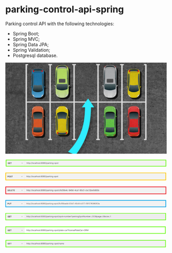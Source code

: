 # parking-control-api-spring
Parking control API with the following technologies:

- Spring Boot;
- Spring MVC;
- Spring Data JPA; 
- Spring Validation;  
- Postgresql database.

<p>
  <img src="./parking.jpg">
<p/>

<p>
  <img src="./getall-parking spot.png">
<p/>


<p>
  <img src="./post-parking.png">
<p/>


<p>
  <img src="./DELETE - parking.png">
<p/>


<p>
  <img src="./put - parking.png">
<p/>


<p>
  <img src="./GET by Spot Number.png">
<p/>


<p>
  <img src="./GET by plateCar.png">
<p/>


<p>
  <img src="./GET by ResponsibleName.png">
<p/>

